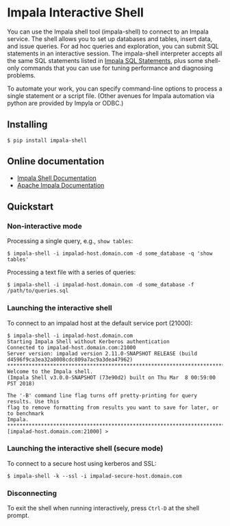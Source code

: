 # Impala Interactive Shell

You can use the Impala shell tool (impala-shell) to connect to an Impala
service. The shell allows you to set up databases and tables, insert data,
and issue queries. For ad hoc queries and exploration, you can submit SQL
statements in an interactive session. The impala-shell interpreter accepts
all the same SQL statements listed in
[Impala SQL Statements](http://impala.apache.org/docs/build/html/topics/impala_langref_sql.html),
plus some shell-only commands that you can use for tuning performance and
diagnosing problems.

To automate your work, you can specify command-line options to process a single
statement or a script file. (Other avenues for Impala automation via python
are provided by Impyla or ODBC.)

## Installing

```
$ pip install impala-shell
```

## Online documentation

* [Impala Shell Documentation](http://impala.apache.org/docs/build/html/topics/impala_impala_shell.html)
* [Apache Impala Documentation](http://impala.apache.org/impala-docs.html)

## Quickstart

### Non-interactive mode

Processing a single query, e.g., ```show tables```:

```
$ impala-shell -i impalad-host.domain.com -d some_database -q 'show tables'
```

Processing a text file with a series of queries:

```
$ impala-shell -i impalad-host.domain.com -d some_database -f /path/to/queries.sql
```

### Launching the interactive shell

To connect to an impalad host at the default service port (21000):

```
$ impala-shell -i impalad-host.domain.com
Starting Impala Shell without Kerberos authentication
Connected to impalad-host.domain.com:21000
Server version: impalad version 2.11.0-SNAPSHOT RELEASE (build d4596f9ca3ea32a8008cdc809a7ac9a3dea47962)
***********************************************************************************
Welcome to the Impala shell.
(Impala Shell v3.0.0-SNAPSHOT (73e90d2) built on Thu Mar  8 00:59:00 PST 2018)

The '-B' command line flag turns off pretty-printing for query results. Use this
flag to remove formatting from results you want to save for later, or to benchmark
Impala.
***********************************************************************************
[impalad-host.domain.com:21000] >
```

### Launching the interactive shell (secure mode)

To connect to a secure host using kerberos and SSL:

```
$ impala-shell -k --ssl -i impalad-secure-host.domain.com
```

### Disconnecting

To exit the shell when running interactively, press ```Ctrl-D``` at the shell prompt.
